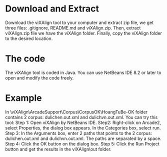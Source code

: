 # Download and Extract
Download the viXAlign tool to your computer and extract zip file, we get three files: .gitignore, README.md and viXAlign.zip. Then, extract viXAlign.zip file we have the viXAlign folder. Finally, copy the viXAlign folder to the desired location.

# The code
The viXAlign tool is coded in Java. You can use NetBeans IDE 8.2 or later to open and modify the code freely.

# Example
In \viXAlign\ArcadeSupport\Corpus\CorpusOK\HoangTuBe-OK folder contains 2 corpus: dulichen.out.xml and dulichvn.out.xml. You can try this tool:
Step 1: Open viXAlign  by NetBeans IDE.
Step2: Right-click on Arcade2, select Properties, the dialog box appears. In the Categories box, select run. 
Step 3: In the Arguments box, enter 2 paths that points to the 2 corpus: dulichen.out.xml and dulichvn.out.xml. The paths are separated by a space. 
Step 4: Click the OK button on the dialog box. 
Step 5: Click the Run Project button and get the results in the viXAlign\out folder.
